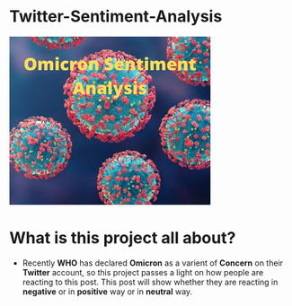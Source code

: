 # Twitter-Sentiment-Analysis
![Omicron](images/om.png)

# What is this project all about?
- Recently **WHO** has declared **Omicron** as a varient of **Concern** on their **Twitter** account, so this project passes a light on how people are reacting to this post. This   post will show whether they are reacting in **negative** or in **positive** way or in **neutral** way.
